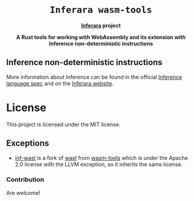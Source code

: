 <div align="center">
  <h1><code>Inferara wasm-tools</code></h1>

<strong><a href="https://inferara.com/">Inferara</a> project</strong>

  <p>
    <strong>A Rust tools for working with WebAssembly and its extension with Inference non-deterministic instructions</strong>
  </p>

</div>

## Inference non-deterministic instructions

More information about Inference can be found in the official [Inference language spec](https://github.com/Inferara/inference-language-spec) and on the [Inferara website](https://www.inferara.com).


# License

This project is licensed under the MIT license.

## Exceptions

- [inf-wast](./wast/) is a fork of [wast](https://github.com/bytecodealliance/wasm-tools/tree/main/crates/wast) from [wasm-tools](https://github.com/bytecodealliance/wasm-tools/tree/main) which is under the Apache 2.0 license with the LLVM exception, so it inherits the same license.

### Contribution

Are welcome!
